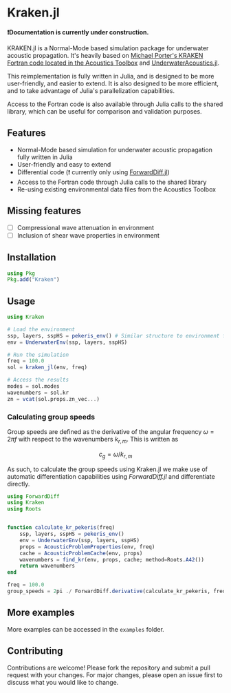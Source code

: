 # Kraken.jl

**❗Documentation is currently under construction.**

KRAKEN.jl is a Normal-Mode based simulation package for underwater acoustic propagation. It's heavily based on [Michael Porter's KRAKEN Fortran code located in the Acoustics Toolbox](https://oalib-acoustics.org/models-and-software/normal-modes/) and [UnderwaterAcoustics.jl](https://github.com/org-arl/UnderwaterAcoustics.jl).

This reimplementation is fully written in Julia, and is designed to be more user-friendly, and easier to extend. It is also designed to be more efficient, and to take advantage of Julia's parallelization capabilities.

Access to the Fortran code is also available through Julia calls to the shared library, which can be useful for comparison and validation purposes.


## Features

- Normal-Mode based simulation for underwater acoustic propagation fully written in Julia
- User-friendly and easy to extend
- Differential code (❗ currently only using [ForwardDiff.jl](https://github.com/JuliaDiff/ForwardDiff.jl))
- Access to the Fortran code through Julia calls to the shared library
- Re-using existing environmental data files from the Acoustics Toolbox

## Missing features
- [ ] Compressional wave attenuation in environment
- [ ] Inclusion of shear wave properties in environment

## Installation

```julia
using Pkg
Pkg.add("Kraken")
```

## Usage

```julia
using Kraken

# Load the environment
ssp, layers, sspHS = pekeris_env() # Similar structure to environment files from the Acoustics Toolbox
env = UnderwaterEnv(ssp, layers, sspHS)

# Run the simulation
freq = 100.0
sol = kraken_jl(env, freq)

# Access the results
modes = sol.modes
wavenumbers = sol.kr
zn = vcat(sol.props.zn_vec...)
```

### Calculating group speeds
Group speeds are defined as the derivative of the angular frequency $\omega = 2\pi f$ with respect to the wavenumbers $k_{r,m}$. This is written as

$$ c_g = \omega/k_{r,m} $$

As such, to calculate the group speeds using Kraken.jl we make use of automatic differentiation capabilities using
_ForwardDiff.jl_ and differentiate directly.

```julia
using ForwardDiff
using Kraken
using Roots


function calculate_kr_pekeris(freq)
    ssp, layers, sspHS = pekeris_env()
    env = UnderwaterEnv(ssp, layers, sspHS)
    props = AcousticProblemProperties(env, freq)
    cache = AcousticProblemCache(env, props)
    wavenumbers = find_kr(env, props, cache; method=Roots.A42())
    return wavenumbers
end

freq = 100.0
group_speeds = 2pi ./ ForwardDiff.derivative(calculate_kr_pekeris, freq)
```


## More examples
More examples can be accessed in the `examples` folder.

## Contributing

Contributions are welcome! Please fork the repository and submit a pull request with your changes. For major changes, please open an issue first to discuss what you would like to change.
